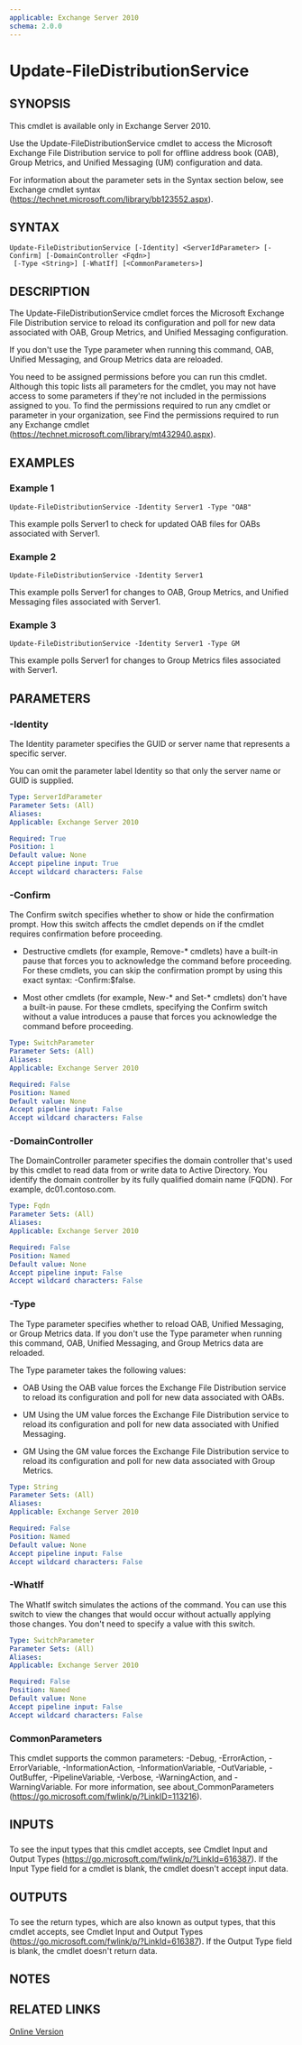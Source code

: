 ```yaml
---
applicable: Exchange Server 2010
schema: 2.0.0
---
```


# Update-FileDistributionService

## SYNOPSIS
This cmdlet is available only in Exchange Server 2010.

Use the Update-FileDistributionService cmdlet to access the Microsoft Exchange File Distribution service to poll for offline address book (OAB), Group Metrics, and Unified Messaging (UM) configuration and data.

For information about the parameter sets in the Syntax section below, see Exchange cmdlet syntax (https://technet.microsoft.com/library/bb123552.aspx).

## SYNTAX

```
Update-FileDistributionService [-Identity] <ServerIdParameter> [-Confirm] [-DomainController <Fqdn>]
 [-Type <String>] [-WhatIf] [<CommonParameters>]
```

## DESCRIPTION
The Update-FileDistributionService cmdlet forces the Microsoft Exchange File Distribution service to reload its configuration and poll for new data associated with OAB, Group Metrics, and Unified Messaging configuration.

If you don't use the Type parameter when running this command, OAB, Unified Messaging, and Group Metrics data are reloaded.

You need to be assigned permissions before you can run this cmdlet. Although this topic lists all parameters for the cmdlet, you may not have access to some parameters if they're not included in the permissions assigned to you. To find the permissions required to run any cmdlet or parameter in your organization, see Find the permissions required to run any Exchange cmdlet (https://technet.microsoft.com/library/mt432940.aspx).

## EXAMPLES

### Example 1
```
Update-FileDistributionService -Identity Server1 -Type "OAB"
```

This example polls Server1 to check for updated OAB files for OABs associated with Server1.

### Example 2
```
Update-FileDistributionService -Identity Server1
```

This example polls Server1 for changes to OAB, Group Metrics, and Unified Messaging files associated with Server1.

### Example 3
```
Update-FileDistributionService -Identity Server1 -Type GM
```

This example polls Server1 for changes to Group Metrics files associated with Server1.

## PARAMETERS

### -Identity
The Identity parameter specifies the GUID or server name that represents a specific server.

You can omit the parameter label Identity so that only the server name or GUID is supplied.

```yaml
Type: ServerIdParameter
Parameter Sets: (All)
Aliases:
Applicable: Exchange Server 2010

Required: True
Position: 1
Default value: None
Accept pipeline input: True
Accept wildcard characters: False
```

### -Confirm
The Confirm switch specifies whether to show or hide the confirmation prompt. How this switch affects the cmdlet depends on if the cmdlet requires confirmation before proceeding.

- Destructive cmdlets (for example, Remove-\* cmdlets) have a built-in pause that forces you to acknowledge the command before proceeding. For these cmdlets, you can skip the confirmation prompt by using this exact syntax: -Confirm:$false.

- Most other cmdlets (for example, New-\* and Set-\* cmdlets) don't have a built-in pause. For these cmdlets, specifying the Confirm switch without a value introduces a pause that forces you acknowledge the command before proceeding.

```yaml
Type: SwitchParameter
Parameter Sets: (All)
Aliases:
Applicable: Exchange Server 2010

Required: False
Position: Named
Default value: None
Accept pipeline input: False
Accept wildcard characters: False
```

### -DomainController
The DomainController parameter specifies the domain controller that's used by this cmdlet to read data from or write data to Active Directory. You identify the domain controller by its fully qualified domain name (FQDN). For example, dc01.contoso.com.

```yaml
Type: Fqdn
Parameter Sets: (All)
Aliases:
Applicable: Exchange Server 2010

Required: False
Position: Named
Default value: None
Accept pipeline input: False
Accept wildcard characters: False
```

### -Type
The Type parameter specifies whether to reload OAB, Unified Messaging, or Group Metrics data. If you don't use the Type parameter when running this command, OAB, Unified Messaging, and Group Metrics data are reloaded.

The Type parameter takes the following values:

- OAB Using the OAB value forces the Exchange File Distribution service to reload its configuration and poll for new data associated with OABs.

- UM Using the UM value forces the Exchange File Distribution service to reload its configuration and poll for new data associated with Unified Messaging.

- GM Using the GM value forces the Exchange File Distribution service to reload its configuration and poll for new data associated with Group Metrics.

```yaml
Type: String
Parameter Sets: (All)
Aliases:
Applicable: Exchange Server 2010

Required: False
Position: Named
Default value: None
Accept pipeline input: False
Accept wildcard characters: False
```

### -WhatIf
The WhatIf switch simulates the actions of the command. You can use this switch to view the changes that would occur without actually applying those changes. You don't need to specify a value with this switch.

```yaml
Type: SwitchParameter
Parameter Sets: (All)
Aliases:
Applicable: Exchange Server 2010

Required: False
Position: Named
Default value: None
Accept pipeline input: False
Accept wildcard characters: False
```

### CommonParameters
This cmdlet supports the common parameters: -Debug, -ErrorAction, -ErrorVariable, -InformationAction, -InformationVariable, -OutVariable, -OutBuffer, -PipelineVariable, -Verbose, -WarningAction, and -WarningVariable. For more information, see about_CommonParameters (https://go.microsoft.com/fwlink/p/?LinkID=113216).

## INPUTS

###  
To see the input types that this cmdlet accepts, see Cmdlet Input and Output Types (https://go.microsoft.com/fwlink/p/?LinkId=616387). If the Input Type field for a cmdlet is blank, the cmdlet doesn't accept input data.

## OUTPUTS

###  
To see the return types, which are also known as output types, that this cmdlet accepts, see Cmdlet Input and Output Types (https://go.microsoft.com/fwlink/p/?LinkId=616387). If the Output Type field is blank, the cmdlet doesn't return data.

## NOTES

## RELATED LINKS

[Online Version](https://technet.microsoft.com/library/cf98ab73-1448-455f-842d-f0d2aa3a2a79.aspx)

